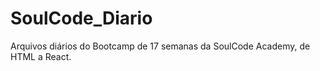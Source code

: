 # SoulCode_Diario
 Arquivos diários do Bootcamp de 17 semanas da SoulCode Academy, de HTML a React.
